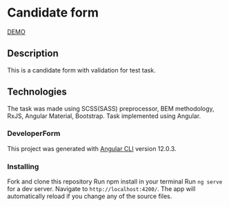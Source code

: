 # Candidate form

[DEMO](https://frant22.github.io/developer-form/)

## Description

This is a candidate form with validation for test task.

## Technologies

The task was made using SCSS(SASS) preprocessor, BEM methodology, RxJS, Angular Material, Bootstrap. Task implemented using Angular.

### DeveloperForm

This project was generated with [Angular CLI](https://github.com/angular/angular-cli) version 12.0.3.


### Installing

Fork and clone this repository
Run npm install in your terminal
Run `ng serve` for a dev server. Navigate to `http://localhost:4200/`. The app will automatically reload if you change any of the source files.
